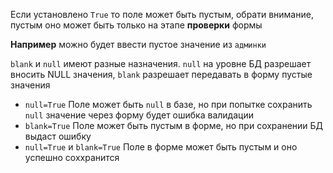 Если установлено `True` то поле может быть пустым, обрати внимание, пустым оно может быть только на этапе **проверки** формы

**Например** можно будет ввести пустое значение из `админки`

`blank` и `null` имеют разные назначения. `null` на уровне БД разрешает вносить  NULL значения, `blank` разрешает передавать в форму пустые значения

- `null=True` 
	Поле может быть `null` в базе, но при попытке сохранить `null` значение через форму будет ошибка валидации
- `blank=True`
	Поле может быть пустым в форме, но при сохранении БД выдаст ошибку 
- `null=True` и `blank=True`
	Поле в форме может быть пустым и оно успешно соххранится